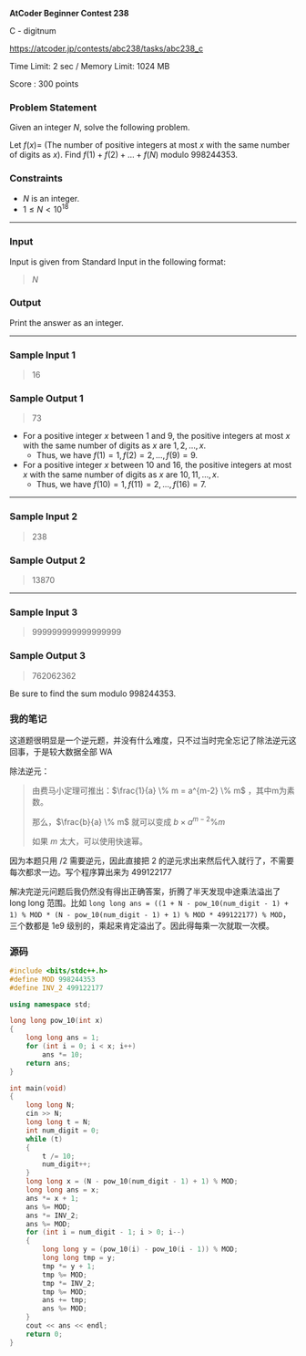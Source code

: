 **AtCoder Beginner Contest 238**

C - digitnum

https://atcoder.jp/contests/abc238/tasks/abc238_c

<!--more-->

Time Limit: 2 sec / Memory Limit: 1024 MB

Score : $300$ points

### Problem Statement

Given an integer $N$, solve the following problem.

Let $f(x)=$ (The number of positive integers at most $x$ with the same number of digits as $x$).
Find $f(1)+f(2)+\dots+f(N)$ modulo $998244353$.

### Constraints

- $N$ is an integer.
- $1 \le N < 10^{18}$

------

### Input

Input is given from Standard Input in the following format:

> $N$

### Output

Print the answer as an integer.

------

### Sample Input 1

> 16


### Sample Output 1

> 73

- For a positive integer $x$ between $1$ and $9$, the positive integers at most $x$ with the same number of digits as $x$ are $1,2,\dots,x$.
  - Thus, we have $f(1)=1,f(2)=2,...,f(9)=9$.
- For a positive integer $x$ between $10$ and $16$, the positive integers at most $x$ with the same number of digits as $x$ are $10,11,\dots,x$.
  - Thus, we have $f(10)=1,f(11)=2,...,f(16)=7$.

------

### Sample Input 2

> 238

### Sample Output 2

> 13870

------

### Sample Input 3

> 999999999999999999

### Sample Output 3

> 762062362

Be sure to find the sum modulo $998244353$.

### 我的笔记

这道题很明显是一个逆元题，并没有什么难度，只不过当时完全忘记了除法逆元这回事，于是较大数据全部 WA

除法逆元：

>由费马小定理可推出：$\frac{1}{a} \% m = a^{m-2} \% m$ ，其中m为素数。
>
>那么，$\frac{b}{a} \% m$ 就可以变成 $b\times a^{m-2} \% m$
>
>如果 $m$ 太大，可以使用快速幂。

因为本题只用 /2 需要逆元，因此直接把 2 的逆元求出来然后代入就行了，不需要每次都求一边。写个程序算出来为 499122177

解决完逆元问题后我仍然没有得出正确答案，折腾了半天发现中途乘法溢出了 long long 范围。比如 `long long ans = ((1 + N - pow_10(num_digit - 1) + 1) % MOD * (N - pow_10(num_digit - 1) + 1) % MOD * 499122177) % MOD`，三个数都是 1e9 级别的，乘起来肯定溢出了。因此得每乘一次就取一次模。

### 源码

```cpp
#include <bits/stdc++.h>
#define MOD 998244353
#define INV_2 499122177

using namespace std;

long long pow_10(int x)
{
	long long ans = 1;
	for (int i = 0; i < x; i++)
		ans *= 10;
	return ans;
}

int main(void)
{
	long long N;
	cin >> N;
	long long t = N;
	int num_digit = 0;
	while (t)
	{
		t /= 10;
		num_digit++;
	}
	long long x = (N - pow_10(num_digit - 1) + 1) % MOD;
	long long ans = x;
	ans *= x + 1;
	ans %= MOD;
	ans *= INV_2;
	ans %= MOD;
	for (int i = num_digit - 1; i > 0; i--)
	{
		long long y = (pow_10(i) - pow_10(i - 1)) % MOD;
		long long tmp = y;
		tmp *= y + 1;
		tmp %= MOD;
		tmp *= INV_2;
		tmp %= MOD;
		ans += tmp;
		ans %= MOD;
	}
	cout << ans << endl;
	return 0;
}
```

